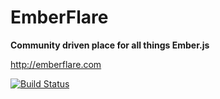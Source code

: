 # EmberFlare

__Community driven place for all things Ember.js__

http://emberflare.com

[![Build Status](https://travis-ci.org/ugisozols/emberflare.com.png?branch=master)](https://travis-ci.org/ugisozols/emberflare.com)
